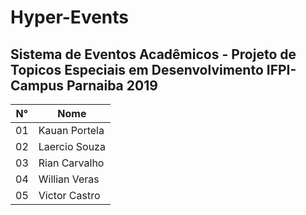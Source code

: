 # Hyper-Events
Sistema de Eventos Acadêmicos - Projeto de Topicos Especiais em Desenvolvimento IFPI-Campus Parnaiba 2019
--------------------------------------
 N° | Nome
--- | --------------------------------
01  | Kauan Portela
02  | Laercio Souza
03  | Rian Carvalho
04  | Willian Veras
05  | Victor Castro